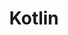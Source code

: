 ---
blog: http://blog.jetbrains.com/kotlin
codehost: https://github.com/https://github.com/JetBrains/kotlin
images:
- kotlinlang-icon.svg
- kotlinlang-ar21.svg
logohandle: kotlinlang
sort: kotlin
title: Kotlin
twitter: https://x.com/kotlin
website: https://kotlinlang.org/
wikipedia: https://en.wikipedia.org/wiki/Kotlin_(programming_language)
---